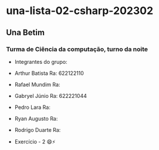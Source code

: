 # una-lista-02-csharp-202302
## Una Betim
### Turma de Ciência da computação, turno da noite
- Integrantes do grupo:
- Arthur Batista Ra: 622122110
- Rafael Mundim  Ra:
- Gabryel Júnio  Ra: 622221044
- Pedro Lara     Ra:
- Ryan Augusto   Ra:
- Rodrigo Duarte Ra:
  
- Exercício - 2 😄⚡
